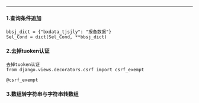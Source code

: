 ---

#### 1.查询条件追加

```
bbsj_dict = {"bxdata_tjsjly": "报备数据"}
Sel_Cond = dict(Sel_Cond, **bbsj_dict)
```
#### 2.去掉tuoken认证 

```
去掉tuoken认证 
from django.views.decorators.csrf import csrf_exempt

@csrf_exempt
```

#### 3.数组转字符串与字符串转数组